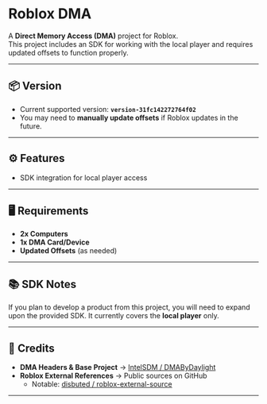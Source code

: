 # Roblox DMA

A **Direct Memory Access (DMA)** project for Roblox.  
This project includes an SDK for working with the local player and requires updated offsets to function properly.

---

## 📦 Version
- Current supported version: **`version-31fc142272764f02`**  
- You may need to **manually update offsets** if Roblox updates in the future.

---

## ⚙️ Features
- SDK integration for local player access   

---

## 🖥️ Requirements
- **2x Computers**  
- **1x DMA Card/Device**  
- **Updated Offsets** (as needed)

---

## 📚 SDK Notes
If you plan to develop a product from this project, you will need to expand upon the provided SDK. It currently covers the **local player** only.

---

## 🙌 Credits
- **DMA Headers & Base Project** → [IntelSDM / DMAByDaylight](https://github.com/IntelSDM/DMAByDaylight)  
- **Roblox External References** → Public sources on GitHub  
  - Notable: [disbuted / roblox-external-source](https://github.com/disbuted/roblox-external-source)

---
